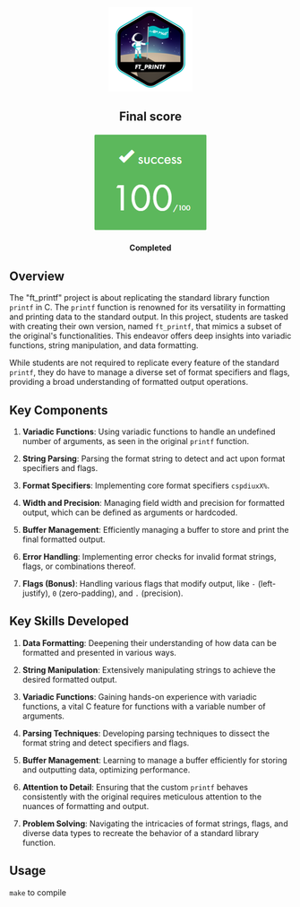 
<div align=center>
<img src=https://github.com/Xanaco/42_00_Ressources/blob/main/ft_printfe.png alt=Xanaco's 42Project Badge/>
<h2>Final score</h2>
<img src=https://github.com/Xanaco/42_00_Ressources/blob/main/100Grade.png alt=Xanaco's 42Project Score/>
<h4>Completed</h4>
</div>

## Overview

The "ft_printf" project is about replicating the standard library function `printf` in C. The `printf` function is renowned for its versatility in formatting and printing data to the standard output. In this project, students are tasked with creating their own version, named `ft_printf`, that mimics a subset of the original's functionalities. This endeavor offers deep insights into variadic functions, string manipulation, and data formatting.

While students are not required to replicate every feature of the standard `printf`, they do have to manage a diverse set of format specifiers and flags, providing a broad understanding of formatted output operations.

## Key Components

1. **Variadic Functions**: Using variadic functions to handle an undefined number of arguments, as seen in the original `printf` function.

2. **String Parsing**: Parsing the format string to detect and act upon format specifiers and flags.

3. **Format Specifiers**: Implementing core format specifiers `cspdiuxX%`.

4. **Width and Precision**: Managing field width and precision for formatted output, which can be defined as arguments or hardcoded.

5. **Buffer Management**: Efficiently managing a buffer to store and print the final formatted output.

6. **Error Handling**: Implementing error checks for invalid format strings, flags, or combinations thereof.

7. **Flags (Bonus)**: Handling various flags that modify output, like `-` (left-justify), `0` (zero-padding), and `.` (precision).

## Key Skills Developed

1. **Data Formatting**: Deepening their understanding of how data can be formatted and presented in various ways.

2. **String Manipulation**: Extensively manipulating strings to achieve the desired formatted output.

3. **Variadic Functions**: Gaining hands-on experience with variadic functions, a vital C feature for functions with a variable number of arguments.

4. **Parsing Techniques**: Developing parsing techniques to dissect the format string and detect specifiers and flags.

5. **Buffer Management**: Learning to manage a buffer efficiently for storing and outputting data, optimizing performance.

6. **Attention to Detail**: Ensuring that the custom `printf` behaves consistently with the original requires meticulous attention to the nuances of formatting and output.

7. **Problem Solving**: Navigating the intricacies of format strings, flags, and diverse data types to recreate the behavior of a standard library function.

## Usage

```make``` to compile
